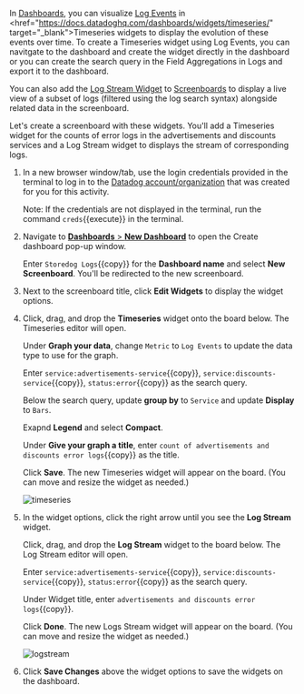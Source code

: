 In <a href="https://docs.datadoghq.com/dashboards/" target="_blank">Dashboards</a>, you can visualize <a href="https://docs.datadoghq.com/dashboards/screenboards/" target="_blank">Log Events</a> in <href="https://docs.datadoghq.com/dashboards/widgets/timeseries/" target="_blank">Timeseries</a> widgets to display the evolution of these events over time. To create a Timeseries widget using Log Events, you can navitgate to the dashboard and create the widget directly in the dashboard or you can create the search query in the Field Aggregations in Logs and export it to the dashboard.

You can also add the <a href="https://docs.datadoghq.com/logs/logs_to_metrics/" target="_blank">Log Stream Widget</a> to <a href="https://docs.datadoghq.com/dashboards/screenboards/" target="_blank">Screenboards</a> to display a live view of a subset of logs (filtered using the log search syntax) alongside related data in the screenboard.

Let's create a screenboard with these widgets. You'll add a Timeseries widget for the counts of error logs in the advertisements and discounts services and a Log Stream widget to displays the stream of corresponding logs.   


1. In a new browser window/tab, use the login credentials provided in the terminal to log in to the <a href="https://app.datadoghq.com/account/login" target="_datadog">Datadog account/organization</a> that was created for you for this activity.

    Note: If the credentials are not displayed in the terminal, run the command `creds`{{execute}} in the terminal.

2. Navigate to <a href="https://app.datadoghq.com/dashboard/lists" target="_datadog">**Dashboards** > **New Dashboard**</a> to open the Create dashboard pop-up window.

    Enter `Storedog Logs`{{copy}} for the **Dashboard name** and select **New Screenboard**. You'll be redirected to the new screenboard.

3. Next to the screenboard title, click **Edit Widgets** to display the widget options.

4. Click, drag, and drop the **Timeseries** widget onto the board below. The Timeseries editor will open.

    Under **Graph your data**, change `Metric` to `Log Events` to update the data type to use for the graph.

    Enter `service:advertisements-service`{{copy}}, `service:discounts-service`{{copy}}, `status:error`{{copy}} as the search query.

    Below the search query, update **group by** to `Service` and update **Display** to `Bars`.

    Exapnd **Legend** and select **Compact**.

    Under **Give your graph a title**, enter `count of advertisements and discounts error logs`{{copy}} as the title.

    Click **Save**. The new Timeseries widget will appear on the board. (You can move and resize the widget as needed.)

    ![timeseries](monitorlogs/assets/timeseries_update.gif)

5. In the widget options, click the right arrow until you see the **Log Stream** widget. 

    Click, drag, and drop the **Log Stream** widget to the board below. The Log Stream editor will open.

    Enter `service:advertisements-service`{{copy}}, `service:discounts-service`{{copy}}, `status:error`{{copy}} as the search query.

    Under Widget title, enter `advertisements and discounts error logs`{{copy}}.

    Click **Done**. The new Logs Stream widget will appear on the board. (You can move and resize the widget as needed.)

    ![logstream](monitorlogs/assets/logstream.gif)

6. Click **Save Changes** above the widget options to save the widgets on the dashboard.
